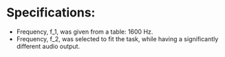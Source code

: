 # Specifications:
- Frequency, f_1, was given from a table: 1600 Hz.
- Frequency, f_2, was selected to fit the task, while having a significantly different audio output. 
